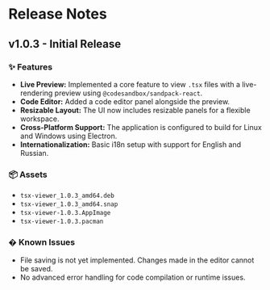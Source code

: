 # Release Notes

## v1.0.3 - Initial Release

### ✨ Features

*   **Live Preview:** Implemented a core feature to view `.tsx` files with a live-rendering preview using `@codesandbox/sandpack-react`.
*   **Code Editor:** Added a code editor panel alongside the preview.
*   **Resizable Layout:** The UI now includes resizable panels for a flexible workspace.
*   **Cross-Platform Support:** The application is configured to build for Linux and Windows using Electron.
*   **Internationalization:** Basic i18n setup with support for English and Russian.

### 📦 Assets

*   `tsx-viewer_1.0.3_amd64.deb`
*   `tsx-viewer_1.0.3_amd64.snap`
*   `tsx-viewer-1.0.3.AppImage`
*   `tsx-viewer-1.0.3.pacman`

### �️ Known Issues

*   File saving is not yet implemented. Changes made in the editor cannot be saved.
*   No advanced error handling for code compilation or runtime issues.